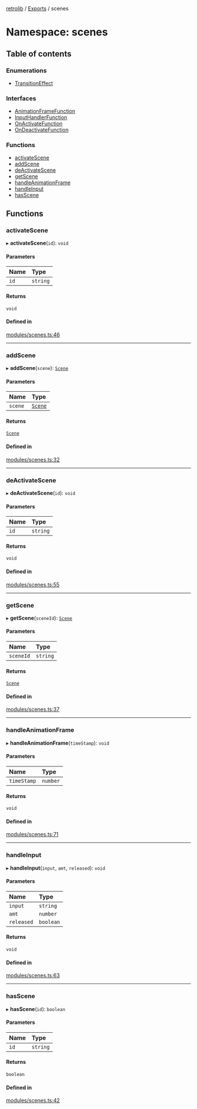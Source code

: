 [retrolib](../README.md) / [Exports](../modules.md) / scenes

# Namespace: scenes

## Table of contents

### Enumerations

- [TransitionEffect](../enums/scenes.TransitionEffect.md)

### Interfaces

- [AnimationFrameFunction](../interfaces/scenes.AnimationFrameFunction.md)
- [InputHandlerFunction](../interfaces/scenes.InputHandlerFunction.md)
- [OnActivateFunction](../interfaces/scenes.OnActivateFunction.md)
- [OnDeactivateFunction](../interfaces/scenes.OnDeactivateFunction.md)

### Functions

- [activateScene](scenes.md#activatescene)
- [addScene](scenes.md#addscene)
- [deActivateScene](scenes.md#deactivatescene)
- [getScene](scenes.md#getscene)
- [handleAnimationFrame](scenes.md#handleanimationframe)
- [handleInput](scenes.md#handleinput)
- [hasScene](scenes.md#hasscene)

## Functions

### activateScene

▸ **activateScene**(`id`): `void`

#### Parameters

| Name | Type |
| :------ | :------ |
| `id` | `string` |

#### Returns

`void`

#### Defined in

[modules/scenes.ts:46](https://github.com/philbgarner/retrolib/blob/9942244/src/modules/scenes.ts#L46)

___

### addScene

▸ **addScene**(`scene`): [`Scene`](../classes/Scene.md)

#### Parameters

| Name | Type |
| :------ | :------ |
| `scene` | [`Scene`](../classes/Scene.md) |

#### Returns

[`Scene`](../classes/Scene.md)

#### Defined in

[modules/scenes.ts:32](https://github.com/philbgarner/retrolib/blob/9942244/src/modules/scenes.ts#L32)

___

### deActivateScene

▸ **deActivateScene**(`id`): `void`

#### Parameters

| Name | Type |
| :------ | :------ |
| `id` | `string` |

#### Returns

`void`

#### Defined in

[modules/scenes.ts:55](https://github.com/philbgarner/retrolib/blob/9942244/src/modules/scenes.ts#L55)

___

### getScene

▸ **getScene**(`sceneId`): [`Scene`](../classes/Scene.md)

#### Parameters

| Name | Type |
| :------ | :------ |
| `sceneId` | `string` |

#### Returns

[`Scene`](../classes/Scene.md)

#### Defined in

[modules/scenes.ts:37](https://github.com/philbgarner/retrolib/blob/9942244/src/modules/scenes.ts#L37)

___

### handleAnimationFrame

▸ **handleAnimationFrame**(`timeStamp`): `void`

#### Parameters

| Name | Type |
| :------ | :------ |
| `timeStamp` | `number` |

#### Returns

`void`

#### Defined in

[modules/scenes.ts:71](https://github.com/philbgarner/retrolib/blob/9942244/src/modules/scenes.ts#L71)

___

### handleInput

▸ **handleInput**(`input`, `amt`, `released`): `void`

#### Parameters

| Name | Type |
| :------ | :------ |
| `input` | `string` |
| `amt` | `number` |
| `released` | `boolean` |

#### Returns

`void`

#### Defined in

[modules/scenes.ts:63](https://github.com/philbgarner/retrolib/blob/9942244/src/modules/scenes.ts#L63)

___

### hasScene

▸ **hasScene**(`id`): `boolean`

#### Parameters

| Name | Type |
| :------ | :------ |
| `id` | `string` |

#### Returns

`boolean`

#### Defined in

[modules/scenes.ts:42](https://github.com/philbgarner/retrolib/blob/9942244/src/modules/scenes.ts#L42)
